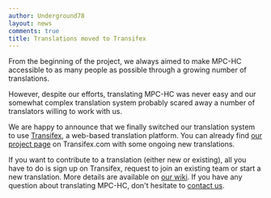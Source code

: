 ```yaml
---
author: Underground78
layout: news
comments: true
title: Translations moved to Transifex
---
```


From the beginning of the project, we always aimed to make MPC-HC accessible to as many people as possible through
a growing number of translations.

However, despite our efforts, translating MPC-HC was never easy and our somewhat
complex translation system probably scared away a number of translators willing to work with us.

We are happy to announce that we finally switched our translation system to use [Transifex](https://www.transifex.com),
a web-based translation platform. You can already find [our project page](https://www.transifex.com/projects/p/mpc-hc)
on Transifex.com with some ongoing new translations.

If you want to contribute to a translation (either new or existing), all you have to do is sign up on Transifex, request
to join an existing team or start a new translation. More details are available on [our wiki](https://trac.mpc-hc.org/wiki/Translations).
If you have any question about translating MPC-HC, don't hesitate to [contact us](/contact-us/).
